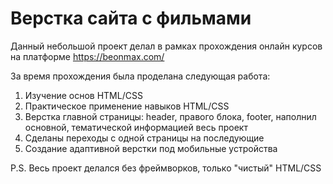 # Верстка сайта с фильмами

Данный небольшой проект делал в рамках прохождения онлайн курсов на платформе https://beonmax.com/

За время прохождения была проделана следующая работа:
1. Изучение основ HTML/CSS
2. Практическое применение навыков HTML/CSS
3. Верстка главной страницы: header, правого блока, footer, наполнил основной, тематической информацией весь проект
4. Сделаны переходы с одной страницы на последующие
5. Создание адаптивной верстки под мобильные устройства

P.S. Весь проект делался без фреймворков, только "чистый" HTML/CSS
